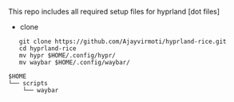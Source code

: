 
 This repo includes all required setup files for hyprland [dot files]
 - clone
 ```
    git clone https://github.com/Ajayvirmoti/hyprland-rice.git
    cd hyprland-rice
    mv hypr $HOME/.config/hypr/
    mv waybar $HOME/.config/waybar/
 ```

 ```nvim
 $HOME 
└── scripts
     └── waybar
```
  
